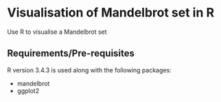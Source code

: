 # Visualisation of Mandelbrot set in R

Use R to visualise a Mandelbrot set

## Requirements/Pre-requisites

R version 3.4.3 is used along with the following packages:
- mandelbrot
- ggplot2

